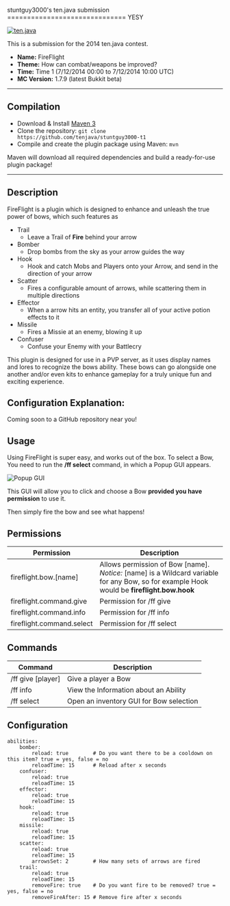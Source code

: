 stuntguy3000's ten.java submission
============================== YESY

[![ten.java](https://cdn.mediacru.sh/hu4CJqRD7AiB.svg)](https://tenjava.com/)

This is a submission for the 2014 ten.java contest.

- __Name:__ FireFlight
- __Theme:__ How can combat/weapons be improved?
- __Time:__ Time 1 (7/12/2014 00:00 to 7/12/2014 10:00 UTC)
- __MC Version:__ 1.7.9 (latest Bukkit beta)

---------------------------------------

Compilation
-----------

- Download & Install [Maven 3](http://maven.apache.org/download.html)
- Clone the repository: `git clone https://github.com/tenjava/stuntguy3000-t1`
- Compile and create the plugin package using Maven: `mvn`

Maven will download all required dependencies and build a ready-for-use plugin package!

---------------------------------------

Description
----

FireFlight is a plugin which is designed to enhance and unleash the true power of bows, which such features as
 * Trail
    - Leave a Trail of **Fire** behind your arrow
 * Bomber
    - Drop bombs from the sky as your arrow guides the way
 * Hook
    - Hook and catch Mobs and Players onto your Arrow, and send in the direction of your arrow
 * Scatter
    - Fires a configurable amount of arrows, while scattering them in multiple directions
 * Effector
    - When a arrow hits an entity, you transfer all of your active potion effects to it
 * Missile
    - Fires a Missie at an enemy, blowing it up
 * Confuser
    - Confuse your Enemy with your Battlecry
 
This plugin is designed for use in a PVP server, as it uses display names and lores to recognize the bows ability. These bows can go alongside one another and/or even kits to enhance gameplay for a truly unique fun and exciting experience.

Configuration Explanation:
----
Coming soon to a GitHub repository near you!

Usage
-----

Using FireFlight is super easy, and works out of the box. To select a Bow, You need to run the **/ff select** command, in which a Popup GUI appears.

![Popup GUI](http://i.imgur.com/sLLMLUc.png "Popup GUI")

This GUI will allow you to click and choose a Bow **provided you have permission** to use it.

Then simply fire the bow and see what happens!

Permissions
----

Permission | Description
------------- | -------------
fireflight.bow.[name]  | Allows permission of Bow [name]. *Notice:* [name] is a Wildcard variable for any Bow, so for example Hook would be **fireflight.bow.hook**
fireflight.command.give  | Permission for /ff give
fireflight.command.info  | Permission for /ff info
fireflight.command.select  | Permission for /ff select

Commands
----

Command  | Description
------------- | -------------
/ff give <Ability> [player] | Give a player a Bow
/ff info <Ability> | View the Information about an Ability
/ff select | Open an inventory GUI for Bow selection

Configuration
----

```
abilities:
    bomber:
        reload: true        # Do you want there to be a cooldown on this item? true = yes, false = no
        reloadTime: 15      # Reload after x seconds
    confuser:
        reload: true        
        reloadTime: 15
    effector:
        reload: true        
        reloadTime: 15
    hook:
        reload: true        
        reloadTime: 15
    missile:
        reload: true        
        reloadTime: 15
    scatter:
        reload: true        
        reloadTime: 15
        arrowsSet: 2        # How many sets of arrows are fired
    trail:
        reload: true        
        reloadTime: 15      
        removeFire: true    # Do you want fire to be removed? true = yes, false = no
        removeFireAfter: 15 # Remove fire after x seconds
```
